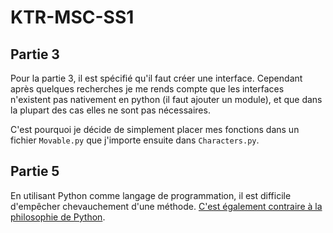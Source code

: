 # KTR-MSC-SS1


## Partie 3

Pour la partie 3, il est spécifié qu'il faut créer une interface. Cependant après quelques recherches je me rends compte que les interfaces n'existent pas nativement en python (il faut ajouter un module), et que dans la plupart des cas elles ne sont pas nécessaires.

C'est pourquoi je décide de simplement placer mes fonctions dans un fichier `Movable.py` que j'importe ensuite dans `Characters.py`.

## Partie 5

En utilisant Python comme langage de programmation, il est difficile d'empêcher chevauchement d'une méthode. [C'est également contraire à la philosophie de Python](https://stackoverflow.com/a/3948937).


